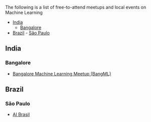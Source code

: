 The following is a list of free-to-attend meetups and local events on Machine Learning

- [India](#india)
  - [Bangalore](#bangalore)
- [Brazil](#india) - [São Paulo](#saopaulo)
  <a name="india"></a>

## India

<a name="bangalore"></a>

### Bangalore

- [Bangalore Machine Learning Meetup (BangML)](https://www.meetup.com/BangML/)

<a name="brazil"></a>

## Brazil

<a name="saopaulo"></a>

### São Paulo

- [AI Brasil](https://www.meetup.com/pt-BR/ai-brasil/)

